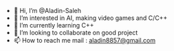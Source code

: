 - 👋 Hi, I’m @Aladin-Saleh
- 👀 I’m interested in AI, making video games and C/C++
- 🌱 I’m currently learning C++
- 💞️ I’m looking to collaborate on good project
- 📫 How to reach me mail : aladin8857@gmail.com

<!---
Aladin-Saleh/Aladin-Saleh is a ✨ special ✨ repository because its `README.md` (this file) appears on your GitHub profile.
You can click the Preview link to take a look at your changes.
--->
